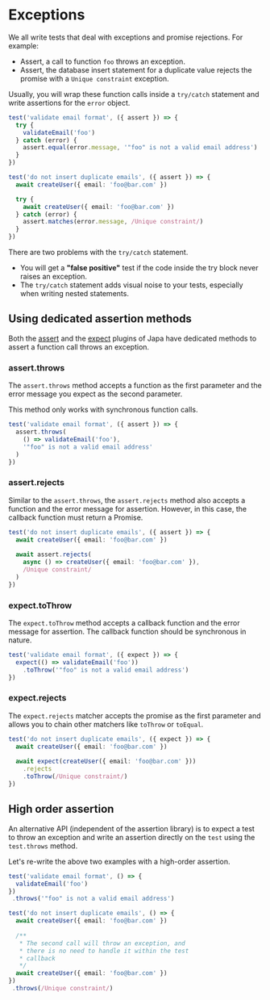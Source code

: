 # Exceptions

We all write tests that deal with exceptions and promise rejections. For example:

- Assert, a call to function `foo` throws an exception.
- Assert, the database insert statement for a duplicate value rejects the promise with a `Unique constraint` exception.

Usually, you will wrap these function calls inside a `try/catch` statement and write assertions for the `error` object. 

```ts
test('validate email format', ({ assert }) => {
  try {
    validateEmail('foo')
  } catch (error) {
    assert.equal(error.message, '"foo" is not a valid email address')
  }
})
```

```ts
test('do not insert duplicate emails', ({ assert }) => {
  await createUser({ email: 'foo@bar.com' })

  try {
    await createUser({ email: 'foo@bar.com' })
  } catch (error) {
    assert.matches(error.message, /Unique constraint/)
  }
})
```

There are two problems with the `try/catch` statement.

- You will get a **"false positive"** test if the code inside the try block never raises an exception.
- The `try/catch` statement adds visual noise to your tests, especially when writing nested statements.

## Using dedicated assertion methods

Both the [assert](../plugins/assert.md) and the [expect](../plugins/expect.md) plugins of Japa have dedicated methods to assert a function call throws an exception.

### assert.throws

The `assert.throws` method accepts a function as the first parameter and the error message you expect as the second parameter.

This method only works with synchronous function calls.

```ts
test('validate email format', ({ assert }) => {
  assert.throws(
    () => validateEmail('foo'),
    '"foo" is not a valid email address'
  )
})
```

### assert.rejects

Similar to the `assert.throws`, the `assert.rejects` method also accepts a function and the error message for assertion. However, in this case, the callback function must return a Promise.

```ts
test('do not insert duplicate emails', ({ assert }) => {
  await createUser({ email: 'foo@bar.com' })
  
  await assert.rejects(
    async () => createUser({ email: 'foo@bar.com' }),
    /Unique constraint/ 
  )
})
```

### expect.toThrow

The `expect.toThrow` method accepts a callback function and the error message for assertion. The callback function should be synchronous in nature.

```ts
test('validate email format', ({ expect }) => {
  expect(() => validateEmail('foo'))
    .toThrow('"foo" is not a valid email address')
})
```

### expect.rejects

The `expect.rejects` matcher accepts the promise as the first parameter and allows you to chain other matchers like `toThrow` or `toEqual`.

```ts
test('do not insert duplicate emails', ({ expect }) => {
  await createUser({ email: 'foo@bar.com' })
  
  await expect(createUser({ email: 'foo@bar.com' }))
    .rejects
    .toThrow(/Unique constraint/)
})
```

## High order assertion

An alternative API (independent of the assertion library) is to expect a test to throw an exception and write an assertion directly on the `test` using the `test.throws` method.

Let's re-write the above two examples with a high-order assertion.

```ts
test('validate email format', () => {
  validateEmail('foo')
})
 .throws('"foo" is not a valid email address')
```

```ts
test('do not insert duplicate emails', () => {
  await createUser({ email: 'foo@bar.com' })
  
  /**
   * The second call will throw an exception, and
   * there is no need to handle it within the test
   * callback
   */
  await createUser({ email: 'foo@bar.com' })
})
 .throws(/Unique constraint/)
```
